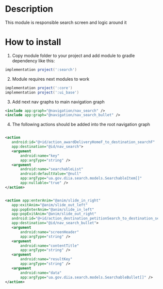# Description

This module is responsible search screen and logic around it

# How to install

1. Copy module folder to your project and add module to gradle dependency like
   this:

```groovy
implementation project(':search')
```

2. Module requires next modules to work

```groovy
implementation project(':core')
implementation project(':ui_base')
```

3. Add next nav graphs to main navigation graph

```xml
<include app:graph="@navigation/nav_search" />
<include app:graph="@navigation/nav_search_bullet" />
```

4. The following actions should be added into the root navigation graph

 ```xml

<action 
    android:id="@+id/action_awardDeliveryHomeF_to_destination_searchF"
    app:destination="@id/nav_search">
    <argument 
        android:name="key" 
        app:argType="string" />
    <argument 
        android:name="searchableList" 
        android:defaultValue="@null"
        app:argType="ua.gov.diia.search.models.SearchableItem[]"
        app:nullable="true" />
</action>
```

 ```xml

<action app:enterAnim="@anim/slide_in_right" 
    app:exitAnim="@anim/slide_out_left"
    app:popEnterAnim="@anim/slide_in_left"
    app:popExitAnim="@anim/slide_out_right"
    android:id="@+id/action_destination_petitionSearch_to_destination_searchBulletF"
    app:destination="@id/nav_search_bullet">
    <argument 
        android:name="screenHeader" 
        app:argType="string" />
    <argument 
        android:name="contentTitle" 
        app:argType="string" />
    <argument 
        android:name="resultKey" 
        app:argType="string" />
    <argument 
        android:name="data"
        app:argType="ua.gov.diia.search.models.SearchableBullet[]" />
</action>
```
